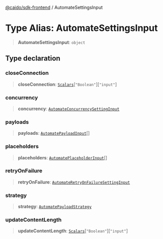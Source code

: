 [@caido/sdk-frontend](../index.md) / AutomateSettingsInput

# Type Alias: AutomateSettingsInput

> **AutomateSettingsInput**: `object`

## Type declaration

### closeConnection

> **closeConnection**: [`Scalars`](Scalars.md)\[`"Boolean"`\]\[`"input"`\]

### concurrency

> **concurrency**: [`AutomateConcurrencySettingInput`](AutomateConcurrencySettingInput.md)

### payloads

> **payloads**: [`AutomatePayloadInput`](AutomatePayloadInput.md)[]

### placeholders

> **placeholders**: [`AutomatePlaceholderInput`](AutomatePlaceholderInput.md)[]

### retryOnFailure

> **retryOnFailure**: [`AutomateRetryOnFailureSettingInput`](AutomateRetryOnFailureSettingInput.md)

### strategy

> **strategy**: [`AutomatePayloadStrategy`](AutomatePayloadStrategy.md)

### updateContentLength

> **updateContentLength**: [`Scalars`](Scalars.md)\[`"Boolean"`\]\[`"input"`\]

